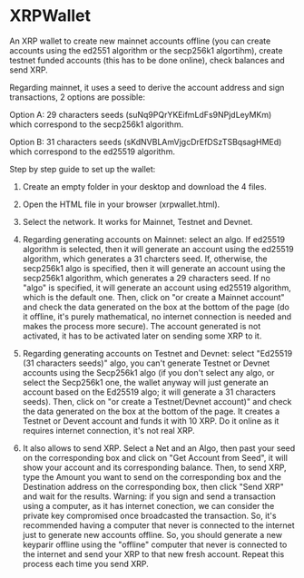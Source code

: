 # XRPWallet
An XRP wallet to create new mainnet accounts offline (you can create accounts using the ed2551 algorithm or the secp256k1 algortihm), create testnet funded accounts (this has to be done online), check balances and send XRP.

Regarding mainnet, it uses a seed to derive the account address and sign transactions, 2 options are possible:

Option A: 29 characters seeds (suNq9PQrYKEifmLdFs9NPjdLeyMKm) which correspond to the secp256k1 algorithm.

Option B: 31 characters seeds (sKdNVBLAmVjgcDrEfDSzTSBqsagHMEd) which correspond to the ed25519 algorithm.

Step by step guide to set up the wallet:

1) Create an empty folder in your desktop and download the 4 files.

2) Open the HTML file in your browser (xrpwallet.html).

3) Select the network. It works for Mainnet, Testnet and Devnet.

4) Regarding generating accounts on Mainnet: select an algo. If ed25519 algorithm is selected, then it will generate an account using the ed25519 algorithm, which generates a 31 charcters seed. If, otherwise, the secp256k1 algo is specified, then it will generate an account using the secp256k1 algorithm, which generates a 29 characters seed. If no "algo" is specified, it will generate an account using ed25519 algorithm, which is the default one. Then, click on "or create a Mainnet account" and check the data generated on the box at the bottom of the page (do it offline, it's purely mathematical, no internet connection is needed and makes the process more secure). The account generated is not activated, it has to be activated later on sending some XRP to it.
 
5) Regarding generating accounts on Testnet and Devnet: select "Ed25519 (31 characters seeds)" algo, you can't generate Testnet or Devnet accounts using the Secp256k1 algo (if you don't select any algo, or select the Secp256k1 one, the wallet anyway will just generate an account based on the Ed25519 algo; it will generate a 31 characters seeds). Then, click on "or create a Testnet/Devnet account)" and check the data generated on the box at the bottom of the page. It creates a Testnet or Devent account and funds it with 10 XRP. Do it online as it requires internet connection, it's not real XRP. 

6) It also allows to send XRP. Select a Net and an Algo, then past your seed on the corresponding box and click on "Get Account from Seed", it will show your account and its corresponding balance. Then, to send XRP, type the Amount you want to send on the corresponding box and the Destination address on the corresponding box, then click "Send XRP" and wait for the results. Warning: if you sign and send a transaction using a computer, as it has internet conection, we can consider the private key compromised once broadcasted the transaction. So, it's recommended having a computer that never is connected to the internet just to generate new accounts offline. So, you should generate a new keyparir offline using the "offline" computer that never is connected to the internet and send your XRP to that new fresh account. Repeat this process each time you send XRP.
